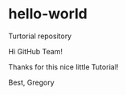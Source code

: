 # hello-world
Turtorial repository

Hi GitHub Team!

Thanks for this nice little Tutorial!

Best, Gregory
